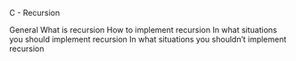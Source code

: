 C - Recursion

General
What is recursion
How to implement recursion
In what situations you should implement recursion
In what situations you shouldn’t implement recursion

